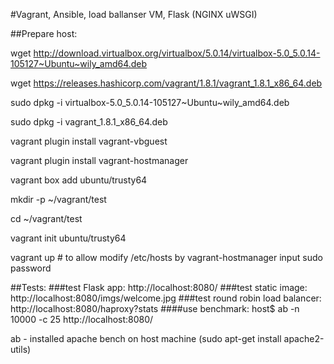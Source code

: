 #Vagrant, Ansible, load ballanser VM, Flask (NGINX uWSGI)


##Prepare host:

wget http://download.virtualbox.org/virtualbox/5.0.14/virtualbox-5.0_5.0.14-105127~Ubuntu~wily_amd64.deb

wget https://releases.hashicorp.com/vagrant/1.8.1/vagrant_1.8.1_x86_64.deb

sudo dpkg -i virtualbox-5.0_5.0.14-105127~Ubuntu~wily_amd64.deb

sudo dpkg -i vagrant_1.8.1_x86_64.deb

vagrant plugin install vagrant-vbguest

vagrant plugin install vagrant-hostmanager

vagrant box add ubuntu/trusty64

mkdir -p ~/vagrant/test

cd ~/vagrant/test

vagrant init ubuntu/trusty64

vagrant up # to allow modify /etc/hosts by vagrant-hostmanager input sudo password



##Tests:
###test Flask app:
http://localhost:8080/
###test static image:
http://localhost:8080/imgs/welcome.jpg
###test round robin load balancer:
http://localhost:8080/haproxy?stats
####use benchmark:
host$ ab -n 10000 -c 25 http://localhost:8080/

ab - installed apache bench on host machine (sudo apt-get install apache2-utils)
